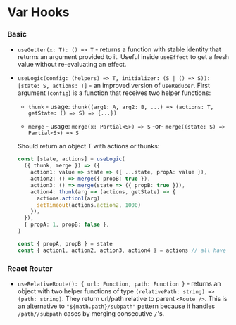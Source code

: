 # Var Hooks

### Basic

- `useGetter(x: T): () => T` - returns a function with stable identity that returns an argument provided to it. Useful inside `useEffect` to get a fresh value without re-evaluating an effect.

- `useLogic(config: (helpers) => T, initializer: (S | () => S)): [state: S, actions: T]` - an improved version of `useReducer`. First argument (`config`) is a function that receives two helper functions:

  - `thunk` - usage: `thunk((arg1: A, arg2: B, ...) => (actions: T, getState: () => S) => {...})`

  - `merge` - usage: `merge(x: Partial<S>) => S` -or- `merge((state: S) => Partial<S>) => S`

  Should return an object T with actions or thunks:

  ```ts
  const [state, actions] = useLogic(
    ({ thunk, merge }) => ({
      action1: value => state => ({ ...state, propA: value }),
      action2: () => merge({ propB: true }),
      action3: () => merge(state => ({ propB: true })),
      action4: thunk(arg => (actions, getState) => {
        actions.action1(arg)
        setTimeout(actions.action2, 1000)
      }),
    }),
    { propA: 1, propB: false },
  )

  const { propA, propB } = state
  const { action1, action2, action3, action4 } = actions // all have stable id
  ```

### React Router

- `useRelativeRoute(): { url: Function, path: Function }` - returns an object with two helper functions of type `(relativePath: string) => (path: string)`. They return url/path relative to parent `<Route />`. This is an alternative to `"${math.path}/subpath"` pattern because it handles `/path//subpath` cases by merging consecutive `/`'s.
